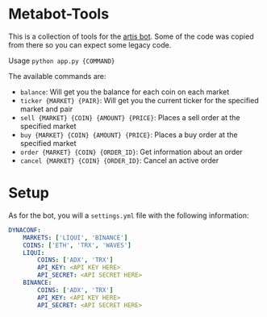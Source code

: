 # Metabot-Tools

This is a collection of tools for the [artis bot](https://github.com/Metabot-Tech/artis). Some of the code was copied from there so you can expect some legacy code.

Usage `python app.py {COMMAND}`

The available commands are:
- `balance`: Will get you the balance for each coin on each market
- `ticker {MARKET} {PAIR}`: Will get you the current ticker for the specified market and pair
- `sell {MARKET} {COIN} {AMOUNT} {PRICE}`: Places a sell order at the specified market
- `buy {MARKET} {COIN} {AMOUNT} {PRICE}`: Places a buy order at the specified market
- `order {MARKET} {COIN} {ORDER_ID}`: Get information about an order
- `cancel {MARKET} {COIN} {ORDER_ID}`: Cancel an active order

# Setup
As for the bot, you will a `settings.yml` file with the following information:

```yaml
DYNACONF:
    MARKETS: ['LIQUI', 'BINANCE']
    COINS: ['ETH', 'TRX', 'WAVES']
    LIQUI:
        COINS: ['ADX', 'TRX']
        API_KEY: <API KEY HERE>
        API_SECRET: <API SECRET HERE>
    BINANCE:
        COINS: ['ADX', 'TRX']
        API_KEY: <API KEY HERE>
        API_SECRET: <API SECRET HERE>
```

